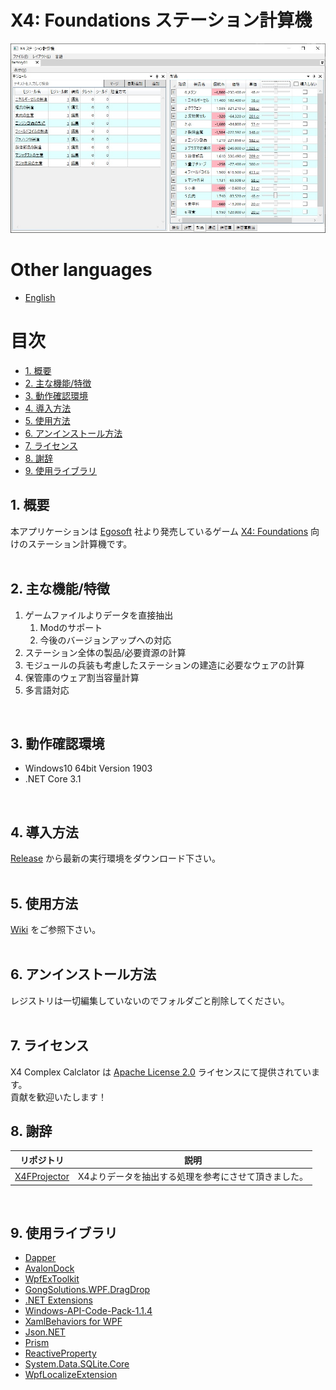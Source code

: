 ﻿# X4: Foundations ステーション計算機
![top.jpg](./.img/ja/top.jpg)

# Other languages
- [English](./readme.md)

# 目次
<!-- TOC depthFrom:2 -->

- [1. 概要](#1-概要)
- [2. 主な機能/特徴](#2-主な機能特徴)
- [3. 動作確認環境](#3-動作確認環境)
- [4. 導入方法](#4-導入方法)
- [5. 使用方法](#5-使用方法)
- [6. アンインストール方法](#6-アンインストール方法)
- [7. ライセンス](#7-ライセンス)
- [8. 謝辞](#8-謝辞)
- [9. 使用ライブラリ](#9-使用ライブラリ)

<!-- /TOC -->


## 1. 概要
本アプリケーションは [Egosoft](http://www.egosoft.com/) 社より発売しているゲーム [X4: Foundations](http://www.egosoft.com/games/x4/info_jp.php) 向けのステーション計算機です。  
<br>


## 2. 主な機能/特徴
1. ゲームファイルよりデータを直接抽出
    1. Modのサポート
    1. 今後のバージョンアップへの対応
1. ステーション全体の製品/必要資源の計算
1. モジュールの兵装も考慮したステーションの建造に必要なウェアの計算
1. 保管庫のウェア割当容量計算
1. 多言語対応  
<br>


## 3. 動作確認環境
- Windows10 64bit Version 1903
- .NET Core 3.1  
<br>


## 4. 導入方法
[Release](https://github.com/Ocelot1210/X4_ComplexCalculator/releases) から最新の実行環境をダウンロード下さい。  
<br>

## 5. 使用方法
[Wiki](https://github.com/Ocelot1210/X4_ComplexCalculator/wiki) をご参照下さい。  
<br>


## 6. アンインストール方法
レジストリは一切編集していないのでフォルダごと削除してください。  
<br>


## 7. ライセンス
X4 Complex Calclator は [Apache License 2.0](https://github.com/Ocelot1210/X4_ComplexCalculator/blob/master/LICENSE) ライセンスにて提供されています。  
貢献を歓迎いたします！
<br>

## 8. 謝辞
| リポジトリ | 説明 |
| --- | --- |
| [X4FProjector](https://github.com/bno1/X4FProjector) | X4よりデータを抽出する処理を参考にさせて頂きました。 |
<br>

## 9. 使用ライブラリ
- [Dapper](https://github.com/StackExchange/Dapper)
- [AvalonDock](https://github.com/Dirkster99/AvalonDock)
- [WpfExToolkit](https://github.com/dotnetprojects/WpfExtendedToolkit)
- [GongSolutions.WPF.DragDrop](https://github.com/punker76/gong-wpf-dragdrop)
- [.NET Extensions](https://github.com/dotnet/extensions)
- [Windows-API-Code-Pack-1.1.4](https://github.com/contre/Windows-API-Code-Pack-1.1)
- [XamlBehaviors for WPF](https://github.com/Microsoft/XamlBehaviorsWpf)
- [Json.NET](https://github.com/JamesNK/Newtonsoft.Json)
- [Prism](https://github.com/PrismLibrary/Prism)
- [ReactiveProperty](https://github.com/runceel/ReactiveProperty)
- [System.Data.SQLite.Core](https://system.data.sqlite.org/index.html/doc/trunk/www/index.wiki)
- [WpfLocalizeExtension](https://github.com/XAMLMarkupExtensions/WPFLocalizationExtension/)